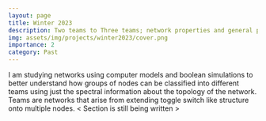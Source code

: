 ```yaml
---
layout: page
title: Winter 2023
description: Two teams to Three teams; network properties and general principles.
img: assets/img/projects/winter2023/cover.png
importance: 2
category: Past
---
```


I am studying networks using computer models and boolean simulations to better understand how groups of nodes can be classified into different teams using just the spectral information about the topology of the network. Teams are networks that arise from extending toggle switch like structure onto multiple nodes.
< Section is still being written >